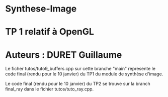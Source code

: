 # Synthese-Image

# TP 1 relatif à OpenGL
# Auteurs : DURET Guillaume

Le ficher tutos/tuto9_buffers.cpp sur cette branche "main" represente le code final
(rendu pour le 10 janvier) du TP1 du module de synthèse d'image.

Le code final (rendu pour le 10 janvier) du TP2 se trouve sur la branch final_ray 
dans le fichier tutos/tuto_ray.cpp.


